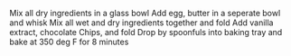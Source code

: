 Mix all dry ingredients in a glass bowl
Add egg, butter in a seperate bowl and whisk
Mix all wet and dry ingredients together and fold
Add vanilla extract, chocolate Chips, and fold
Drop by spoonfuls into baking tray and bake at 350 deg F for 8 minutes